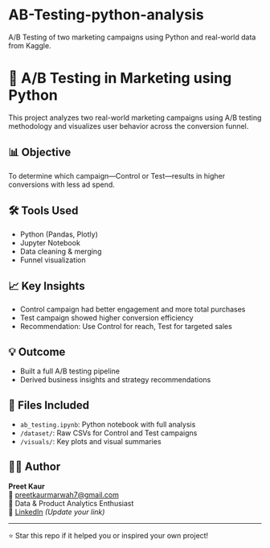 # AB-Testing-python-analysis
 A/B Testing of two marketing campaigns using Python and real-world data from Kaggle.
# 🧪 A/B Testing in Marketing using Python

This project analyzes two real-world marketing campaigns using A/B testing methodology and visualizes user behavior across the conversion funnel.

## 📊 Objective
To determine which campaign—Control or Test—results in higher conversions with less ad spend.

## 🛠 Tools Used
- Python (Pandas, Plotly)
- Jupyter Notebook
- Data cleaning & merging
- Funnel visualization

## 📈 Key Insights
- Control campaign had better engagement and more total purchases
- Test campaign showed higher conversion efficiency
- Recommendation: Use Control for reach, Test for targeted sales

## 💡 Outcome
- Built a full A/B testing pipeline
- Derived business insights and strategy recommendations

## 📁 Files Included
- `ab_testing.ipynb`: Python notebook with full analysis
- `/dataset/`: Raw CSVs for Control and Test campaigns
- `/visuals/`: Key plots and visual summaries

## 👩‍💻 Author
**Preet Kaur**  
📧 preetkaurmarwah7@gmail.com  
📌 Data & Product Analytics Enthusiast  
🔗 [LinkedIn](https://www.linkedin.com/in/preet-kaur-marwah/) *(Update your link)*

---

⭐ Star this repo if it helped you or inspired your own project!
